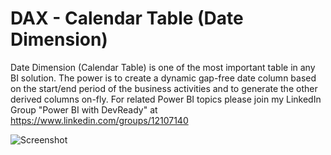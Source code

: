 # DAX - Calendar Table (Date Dimension)
Date Dimension (Calendar Table) is one of the most important table in any BI solution. The power is to create a dynamic gap-free date column based on the start/end period of the business activities and to generate the other derived columns on-fly. For related Power BI topics please join my LinkedIn Group "Power BI with DevReady" at <https://www.linkedin.com/groups/12107140>

![Screenshot](https://github.com/NajiElKotob/DAX_CalendarTable/blob/master/DAX_CalendarTable.JPG)
